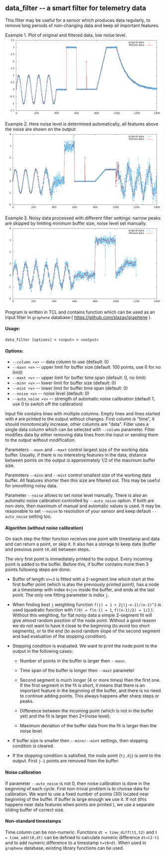 ## data_filter -- a smart filter for telemetry data

This filter may be useful for a sensor which produces data regularly, to
remove long periods of non-changing data and keep all important
features.

Example 1. Plot of original and filtered data, low noise level.
![data1](https://raw.githubusercontent.com/slazav/data_filter/main/img/data1.png)

Example 2. Here noise level is determined automatically, all features
above the noise are shown on the output:
![data1](https://raw.githubusercontent.com/slazav/data_filter/main/img/data2.png)

Example 3. Noisy data processed with different filter settings: narrow
peaks are skipped by limiting minimum buffer size, noise level set
manually.
![data1](https://raw.githubusercontent.com/slazav/data_filter/main/img/data3.png)

Program is written in TCL and contains function which can be used as an
input filter in `graphene` database ( https://github.com/slazav/graphene ).

#### Usage:
```
data_filter [options] < <input> > <output>
```

#### Options:

* `--column <v>` -- data column to use (default: 0)
* `--maxn <v>`    -- upper limit for buffer size (default: 100 points, use 0 for no limit)
* `--maxt <v>`    -- upper limit for buffer time span (default: 0, no limit)
* `--minn <v>`    -- lower limit for buffer size (default: 0)
* `--mint <v>`    -- lower limit for buffer time span (default: 0)
* `--noise <v>`       -- noise level (default: 0)
* `--auto_noise <v>`  -- strength of automatic noise calibration (default 1, use 0 to switch off the calibration)

Input file contains lines with multiple columns. Empty lines and lines
started with `#` are printed to the output without changes. First column
is "time", it should monotonically increase, other columns are "data".
Filter uses a single data column which can be selected with `--column`
parameter. Filter modifies data by either removing data lines from the
input or sending them to the output without modification.

Parameters `--maxn` and `--maxt` control largest size of the working data
buffer. Usually, if there is no interesting features in the data,
distance between points on the output is approximately 1/2 of the maximum
buffer size.

Parameters `--minn` and `--mint` control smallest size of the working data
buffer. All features shorter then this size are filtered out. This may be
useful for smoothing noisy data.

Parameter `--noise` allows to set noise level manually. There is also
an automatic noise calibration controlled by `--auto_noise` option. If
both are non-zero, then maximum of manual and automatic values is used.
It may be reasonable to set `--noise` to resolution of your sensor and
keep default `--auto_noise` setting too.


#### Algorithm (without noise calibration)

On each step the filter function receives one point with timestamp and
data and can return a point, or skip it. It also has a storage to
keep data (buffer and previous point `t0,d0`) between steps.

The very first point is immediately printed to the output.
Every incoming point is added to the buffer. Before this, if buffer contains
more then 3 points following steps are done:

* Buffer of length `n>=3` is fitted with a 2-segment line which start at the
first buffer point (which is also the previously printed point), has a node at a
timestamp with index `0<j<n` inside the buffer, and ends at the last point.
The only one fitting parameter is index `j`.

* When finding best `j` weighting function `f(j) = 1 + 2j(j-n-1)/(n-1)^2` is
used (quadratic function with `f(0) = f(n-1) = 1`, `f((n-1)/2) = 1/2` ).
Without this weighting, for flat noisy data a simple 2-segment fit will
give almost random position of the node point. Without a good reason we
do not want to have it close to the beginning (to avoid too short
segments), or to the end (to avoid random slope of the second segment and
bad evaluation of the stopping condition).

* Stopping condition is evaluated. We want to print the node point
to the output in the following cases:

  * Number of points in the buffer is larger then `--maxn`.

  * Time span of the buffer is longer then `--maxt` parameter

  * Second segment is much longer (4 or more times) then the first one.
  If the first segment in the fit is short, it means that there is an
  important feature in the beginning of the buffer, and there is no need
  to continue adding points. This always happens after sharp steps or
  peaks.

  * Difference between the incoming point (which is not in the buffer yet)
  and the fit is larger then 2*(noise level).

  * Maximum deviation of the buffer data from the fit is larger then
  the noise level.

* If buffer size is smaller then `--minn/--mint` settings, then stopping
condition is cleared.

* If the stopping condition is satisfied, the node point (`tj,dj`)
is sent to the output. First `j-1` points are removed from the buffer.

#### Noise calibration

If parameter `--auto_noise` is not 0, then noise calibration is
done in the beginning of each cycle. First non-trivial problem is
to choose data for calibration. We want to use a fixed number of points (30)
located near beginning of the buffer. If buffer is large enough we use it.
If not (this happens near data features when points are printed ), we use
a separate sliding buffer of correct size.

#### Non-standard timestamps

Time column can be non-numeric. Functions `dt = time_diff(t1,t2)` and `t
= time_add(t0,dt)` can be defined to calculate numeric difference
`dt=t2-t1` and to add numeric difference to a timestamp `t=t0+dt`. When
used in `graphene` database, existing library functions can be used.
